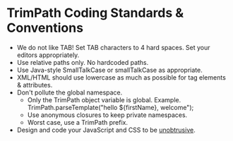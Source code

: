 # TrimPath Coding Standards & Conventions #
  * We do not like TAB! Set TAB characters to 4 hard spaces. Set your editors appropriately.
  * Use relative paths only.  No hardcoded paths.
  * Use Java-style SmallTalkCase or smallTalkCase as appropriate.
  * XML/HTML should use lowercase as much as possible for tag elements & attributes.
  * Don't pollute the global namespace.
    * Only the TrimPath object variable is global.  Example. TrimPath.parseTemplate("hello ${firstName}, welcome");
    * Use anonymous closures to keep private namespaces.
    * Worst case, use a TrimPath prefix.
  * Design and code your JavaScript and CSS to be  [unobtrusive](http://www.onlinetools.org/articles/unobtrusivejavascript/).